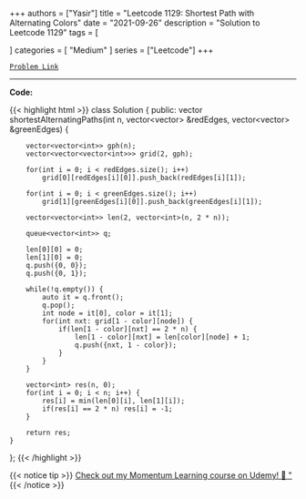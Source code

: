 
+++
authors = ["Yasir"]
title = "Leetcode 1129: Shortest Path with Alternating Colors"
date = "2021-09-26"
description = "Solution to Leetcode 1129"
tags = [
    
]
categories = [
    "Medium"
]
series = ["Leetcode"]
+++



[`Problem Link`](https://leetcode.com/problems/shortest-path-with-alternating-colors/description/)

---

**Code:**

{{< highlight html >}}
class Solution {
    public:
    vector<int> shortestAlternatingPaths(int n, vector<vector<int>> &redEdges, vector<vector<int>> &greenEdges) {

        vector<vector<int>> gph(n);
        vector<vector<vector<int>>> grid(2, gph);

        for(int i = 0; i < redEdges.size(); i++)
            grid[0][redEdges[i][0]].push_back(redEdges[i][1]);

        for(int i = 0; i < greenEdges.size(); i++)
            grid[1][greenEdges[i][0]].push_back(greenEdges[i][1]);

        vector<vector<int>> len(2, vector<int>(n, 2 * n));

        queue<vector<int>> q;

        len[0][0] = 0;
        len[1][0] = 0;
        q.push({0, 0});
        q.push({0, 1});

        while(!q.empty()) {
            auto it = q.front();
            q.pop();
            int node = it[0], color = it[1];
            for(int nxt: grid[1 - color][node]) {
                if(len[1 - color][nxt] == 2 * n) {
                    len[1 - color][nxt] = len[color][node] + 1;
                    q.push({nxt, 1 - color});
                }
            }
        }

        vector<int> res(n, 0);
        for(int i = 0; i < n; i++) {
            res[i] = min(len[0][i], len[1][i]);
            if(res[i] == 2 * n) res[i] = -1;
        }

        return res;
    }
};
{{< /highlight >}}


{{< notice tip >}}
[Check out my Momentum Learning course on Udemy! 🚀 "](https://www.udemy.com/course/blind-75-the-data-structures-and-algorithms-essentials/)
{{< /notice >}}

